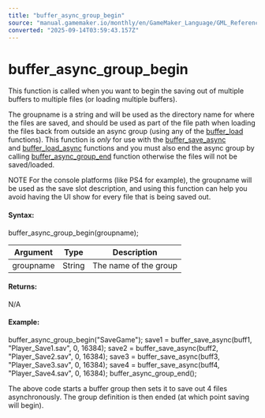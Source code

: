 ```yaml
---
title: "buffer_async_group_begin"
source: "manual.gamemaker.io/monthly/en/GameMaker_Language/GML_Reference/Buffers/buffer_async_group_begin.htm"
converted: "2025-09-14T03:59:43.157Z"
---
```


# buffer\_async\_group\_begin

This function is called when you want to begin the saving out of multiple buffers to multiple files (or loading multiple buffers).

The groupname is a string and will be used as the directory name for where the files are saved, and should be used as part of the file path when loading the files back from outside an async group (using any of the [buffer\_load](buffer_load.md) functions). This function is _only_ for use with the [buffer\_save\_async](buffer_save_async.md) and [buffer\_load\_async](buffer_load_async.md) functions and you must also end the async group by calling [buffer\_async\_group\_end](buffer_async_group_end.md) function otherwise the files will not be saved/loaded.

NOTE For the console platforms (like PS4 for example), the groupname will be used as the save slot description, and using this function can help you avoid having the UI show for every file that is being saved out.

#### Syntax:

buffer\_async\_group\_begin(groupname);

| Argument | Type | Description |
| --- | --- | --- |
| groupname | String | The name of the group |

#### Returns:

N/A

#### Example:

buffer\_async\_group\_begin("SaveGame");
save1 = buffer\_save\_async(buff1, "Player\_Save1.sav", 0, 16384);
save2 = buffer\_save\_async(buff2, "Player\_Save2.sav", 0, 16384);
save3 = buffer\_save\_async(buff3, "Player\_Save3.sav", 0, 16384);
save4 = buffer\_save\_async(buff4, "Player\_Save4.sav", 0, 16384);
buffer\_async\_group\_end();

The above code starts a buffer group then sets it to save out 4 files asynchronously. The group definition is then ended (at which point saving will begin).